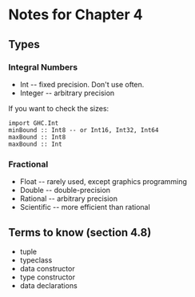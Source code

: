 # Notes for Chapter 4

## Types

### Integral Numbers

* Int -- fixed precision. Don't use often.
* Integer -- arbitrary precision

If you want to check the sizes:

    import GHC.Int
    minBound :: Int8 -- or Int16, Int32, Int64
    maxBound :: Int8
    maxBound :: Int

### Fractional

* Float -- rarely used, except graphics programming
* Double -- double-precision
* Rational -- arbitrary precision
* Scientific -- more efficient than rational

## Terms to know (section 4.8)

* tuple
* typeclass
* data constructor
* type constructor
* data declarations
